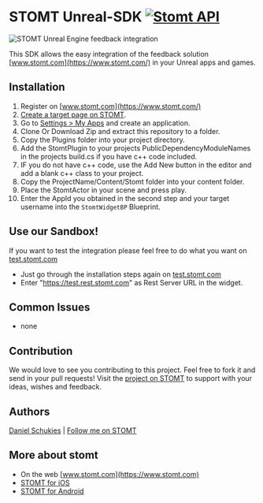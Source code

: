 # STOMT Unreal-SDK [![Stomt API](https://img.shields.io/badge/stomt-v2.4.X-brightgreen.svg)](https://rest.stomt.com/)

<img alt="STOMT Unreal Engine feedback integration" src="http://schukies.io/images/stomt/StomtUnrealWidget.PNG" />

This SDK allows the easy integration of the feedback solution [www.stomt.com](https://www.stomt.com/) in your Unreal apps and games.

## Installation

1. Register on [www.stomt.com](https://www.stomt.com/) 
2. [Create a target page on STOMT](https://www.stomt.com/createTarget).
3. Go to [Settings > My Apps](https://www.stomt.com/dev/my-apps) and create an application.
4. Clone Or Download Zip and extract this repository to a folder.
5. Copy the Plugins folder into your project directory. 
6. Add the StomtPlugin to your projects PublicDependencyModuleNames in the projects build.cs if you have c++ code included.
7. IF you do not have c++ code, use the Add New button in the editor and add a blank c++ class to your project.
8. Copy the ProjectName/Content/Stomt folder into your content folder.
9. Place the StomtActor in your scene and press play.
10. Enter the AppId you obtained in the second step and your target username into the ```StomtWidgetBP``` Blueprint.

## Use our Sandbox!
If you want to test the integration please feel free to do what you want on [test.stomt.com](https://test.stomt.com/) 

* Just go through the installation steps again on [test.stomt.com](https://test.stomt.com/)
* Enter "https://test.rest.stomt.com" as Rest Server URL in the widget.

## Common Issues

* none

## Contribution

We would love to see you contributing to this project. Feel free to fork it and send in your pull requests! Visit the [project on STOMT](https://www.stomt.com/) to support with your ideas, wishes and feedback.

## Authors

[Daniel Schukies](https://github.com/daniel-schukies) | [Follow me on STOMT](https://www.stomt.com/danielschukies)    

## More about stomt

* On the web [www.stomt.com](https://www.stomt.com)
* [STOMT for iOS](http://stomt.co/ios)
* [STOMT for Android](http://stomt.co/android)
